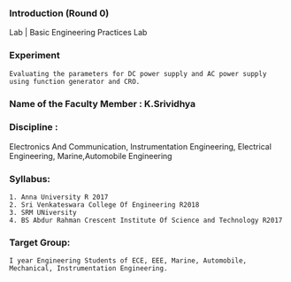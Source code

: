 ### Introduction (Round 0)

Lab | Basic Engineering Practices Lab

### Experiment
	Evaluating the parameters for DC power supply and AC power supply using function generator and CRO.

### Name of the Faculty Member : K.Srividhya

### Discipline : 
  Electronics And Communication, Instrumentation Engineering, Electrical Engineering, Marine,Automobile Engineering

### Syllabus:
	1. Anna University R 2017
	2. Sri Venkateswara College Of Engineering R2018
	3. SRM UNiversity
	4. BS Abdur Rahman Crescent Institute Of Science and Technology R2017

### Target Group:
	I year Engineering Students of ECE, EEE, Marine, Automobile, Mechanical, Instrumentation Engineering.

